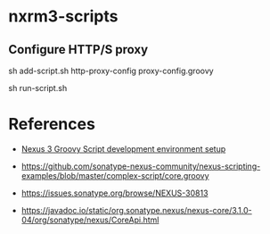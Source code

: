 # nxrm3-scripts


## Configure HTTP/S proxy

sh add-script.sh http-proxy-config proxy-config.groovy

sh run-script.sh

# References

- [Nexus 3 Groovy Script development environment setup](https://support.sonatype.com/hc/en-us/articles/115015812727)

- https://github.com/sonatype-nexus-community/nexus-scripting-examples/blob/master/complex-script/core.groovy

- https://issues.sonatype.org/browse/NEXUS-30813

- https://javadoc.io/static/org.sonatype.nexus/nexus-core/3.1.0-04/org/sonatype/nexus/CoreApi.html





